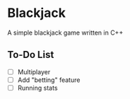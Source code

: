 # Blackjack
A simple blackjack game written in C++

## To-Do List
- [ ] Multiplayer
- [ ] Add "betting" feature
- [ ] Running stats

